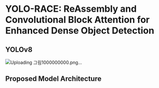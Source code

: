 # YOLO-RACE: ReAssembly and Convolutional Block Attention for Enhanced Dense Object Detection 

## YOLOv8
![Uploading 그림1000000000.png…]()


## Proposed Model Architecture
